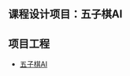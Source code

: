 ## 课程设计项目：五子棋AI

## 项目工程
- [五子棋AI](https://github.com/Lumine2024/Curriculum_Design-Project-Five_Chess)
